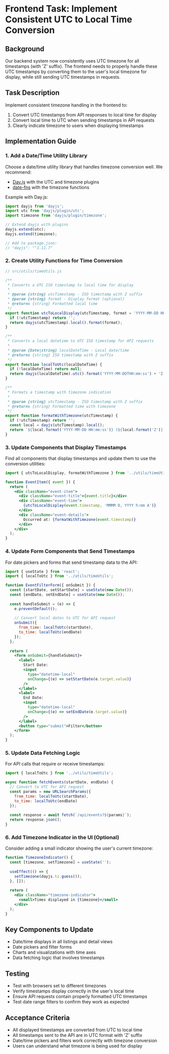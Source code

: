 # Frontend Task: Implement Consistent UTC to Local Time Conversion

## Background
Our backend system now consistently uses UTC timezone for all timestamps (with 'Z' suffix). The frontend needs to properly handle these UTC timestamps by converting them to the user's local timezone for display, while still sending UTC timestamps in requests.

## Task Description
Implement consistent timezone handling in the frontend to:
1. Convert UTC timestamps from API responses to local time for display
2. Convert local time to UTC when sending timestamps in API requests
3. Clearly indicate timezone to users when displaying timestamps

## Implementation Guide

### 1. Add a Date/Time Utility Library
Choose a date/time utility library that handles timezone conversion well. We recommend:
- [Day.js](https://day.js.org/) with the UTC and timezone plugins
- [date-fns](https://date-fns.org/) with the timezone functions

Example with Day.js:
```javascript
import dayjs from 'dayjs';
import utc from 'dayjs/plugin/utc';
import timezone from 'dayjs/plugin/timezone';

// Extend dayjs with plugins
dayjs.extend(utc);
dayjs.extend(timezone);

// Add to package.json:
// "dayjs": "^1.11.7"
```

### 2. Create Utility Functions for Time Conversion

```javascript
// src/utils/timeUtils.js

/**
 * Converts a UTC ISO timestamp to local time for display
 * 
 * @param {string} utcTimestamp - ISO timestamp with Z suffix
 * @param {string} format - Display format (optional)
 * @returns {string} Formatted local time
 */
export function utcToLocalDisplay(utcTimestamp, format = 'YYYY-MM-DD HH:mm:ss') {
  if (!utcTimestamp) return '';
  return dayjs(utcTimestamp).local().format(format);
}

/**
 * Converts a local datetime to UTC ISO timestamp for API requests
 * 
 * @param {Date|string} localDateTime - Local date/time
 * @returns {string} ISO timestamp with Z suffix
 */
export function localToUtc(localDateTime) {
  if (!localDateTime) return null;
  return dayjs(localDateTime).utc().format('YYYY-MM-DDTHH:mm:ss') + 'Z';
}

/**
 * Formats a timestamp with timezone indication
 * 
 * @param {string} utcTimestamp - ISO timestamp with Z suffix
 * @returns {string} Formatted time with timezone
 */
export function formatWithTimezone(utcTimestamp) {
  if (!utcTimestamp) return '';
  const local = dayjs(utcTimestamp).local();
  return `${local.format('YYYY-MM-DD HH:mm:ss')} (${local.format('Z')})`;
}
```

### 3. Update Components that Display Timestamps

Find all components that display timestamps and update them to use the conversion utilities:

```jsx
import { utcToLocalDisplay, formatWithTimezone } from '../utils/timeUtils';

function EventItem({ event }) {
  return (
    <div className="event-item">
      <div className="event-title">{event.title}</div>
      <div className="event-time">
        {utcToLocalDisplay(event.timestamp, 'MMMM D, YYYY h:mm A')}
      </div>
      <div className="event-details">
        Occurred at: {formatWithTimezone(event.timestamp)}
      </div>
    </div>
  );
}
```

### 4. Update Form Components that Send Timestamps

For date pickers and forms that send timestamp data to the API:

```jsx
import { useState } from 'react';
import { localToUtc } from '../utils/timeUtils';

function EventFilterForm({ onSubmit }) {
  const [startDate, setStartDate] = useState(new Date());
  const [endDate, setEndDate] = useState(new Date());
  
  const handleSubmit = (e) => {
    e.preventDefault();
    
    // Convert local dates to UTC for API request
    onSubmit({
      from_time: localToUtc(startDate),
      to_time: localToUtc(endDate)
    });
  };
  
  return (
    <form onSubmit={handleSubmit}>
      <label>
        Start Date:
        <input 
          type="datetime-local" 
          onChange={(e) => setStartDate(e.target.value)}
        />
      </label>
      <label>
        End Date:
        <input 
          type="datetime-local" 
          onChange={(e) => setEndDate(e.target.value)}
        />
      </label>
      <button type="submit">Filter</button>
    </form>
  );
}
```

### 5. Update Data Fetching Logic

For API calls that require or receive timestamps:

```javascript
import { localToUtc } from '../utils/timeUtils';

async function fetchEvents(startDate, endDate) {
  // Convert to UTC for API request
  const params = new URLSearchParams({
    from_time: localToUtc(startDate),
    to_time: localToUtc(endDate)
  });
  
  const response = await fetch(`/api/events?${params}`);
  return response.json();
}
```

### 6. Add Timezone Indicator in the UI (Optional)

Consider adding a small indicator showing the user's current timezone:

```jsx
function TimezoneIndicator() {
  const [timezone, setTimezone] = useState('');
  
  useEffect(() => {
    setTimezone(dayjs.tz.guess());
  }, []);
  
  return (
    <div className="timezone-indicator">
      <small>Times displayed in {timezone}</small>
    </div>
  );
}
```

## Key Components to Update
- Date/time displays in all listings and detail views
- Date pickers and filter forms
- Charts and visualizations with time axes
- Data fetching logic that involves timestamps

## Testing
- Test with browsers set to different timezones
- Verify timestamps display correctly in the user's local time
- Ensure API requests contain properly formatted UTC timestamps
- Test date range filters to confirm they work as expected

## Acceptance Criteria
- All displayed timestamps are converted from UTC to local time
- All timestamps sent to the API are in UTC format with 'Z' suffix
- Date/time pickers and filters work correctly with timezone conversion
- Users can understand what timezone is being used for display 